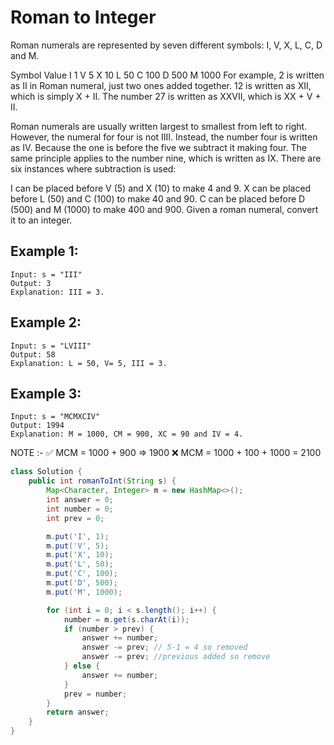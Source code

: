 # Roman to Integer

Roman numerals are represented by seven different symbols: I, V, X, L, C, D and M.

Symbol       Value
I             1
V             5
X             10
L             50
C             100
D             500
M             1000
For example, 2 is written as II in Roman numeral, just two ones added together. 12 is written as XII, which is simply X + II. The number 27 is written as XXVII, which is XX + V + II.

Roman numerals are usually written largest to smallest from left to right. However, the numeral for four is not IIII. Instead, the number four is written as IV. Because the one is before the five we subtract it making four. The same principle applies to the number nine, which is written as IX. There are six instances where subtraction is used:

I can be placed before V (5) and X (10) to make 4 and 9. 
X can be placed before L (50) and C (100) to make 40 and 90. 
C can be placed before D (500) and M (1000) to make 400 and 900.
Given a roman numeral, convert it to an integer.

## Example 1:
```
Input: s = "III"
Output: 3
Explanation: III = 3.
```
## Example 2:
```
Input: s = "LVIII"
Output: 58
Explanation: L = 50, V= 5, III = 3.
```
## Example 3:
```
Input: s = "MCMXCIV"
Output: 1994
Explanation: M = 1000, CM = 900, XC = 90 and IV = 4.
```
NOTE :- ✅ MCM = 1000 + 900 => 1900
        ❌ MCM = 1000 + 100 + 1000 = 2100

```java
class Solution {
    public int romanToInt(String s) {
        Map<Character, Integer> m = new HashMap<>();
        int answer = 0;
        int number = 0;
        int prev = 0;

        m.put('I', 1);
        m.put('V', 5);
        m.put('X', 10);
        m.put('L', 50);
        m.put('C', 100);
        m.put('D', 500);
        m.put('M', 1000);

        for (int i = 0; i < s.length(); i++) {
            number = m.get(s.charAt(i));
            if (number > prev) {
                answer += number;
                answer -= prev; // 5-1 = 4 so removed
                answer -= prev; //previous added so remove
            } else {
                answer += number;
            }
            prev = number;
        }
        return answer;
    }
}
```
